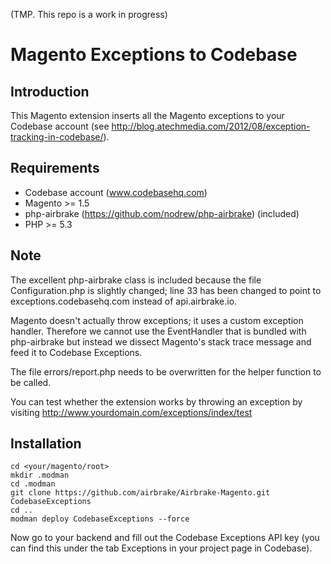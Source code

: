 (TMP. This repo is a work in progress)

# Magento Exceptions to Codebase

## Introduction

This Magento extension inserts all the Magento exceptions to your Codebase account (see http://blog.atechmedia.com/2012/08/exception-tracking-in-codebase/).

## Requirements

* Codebase account (www.codebasehq.com)
* Magento >= 1.5
* php-airbrake (https://github.com/nodrew/php-airbrake) (included)
* PHP >= 5.3

## Note

The excellent php-airbrake class is included because the file Configuration.php is slightly changed; line 33 has been changed to point to exceptions.codebasehq.com instead of api.airbrake.io.

Magento doesn't actually throw exceptions; it uses a custom exception handler. Therefore we cannot use the EventHandler that is bundled with php-airbrake but instead we dissect Magento's stack trace message and feed it to Codebase Exceptions.

The file errors/report.php needs to be overwritten for the helper function to be called.

You can test whether the extension works by throwing an exception by visiting http://www.yourdomain.com/exceptions/index/test

## Installation

    cd <your/magento/root>
    mkdir .modman
    cd .modman
    git clone https://github.com/airbrake/Airbrake-Magento.git CodebaseExceptions
    cd ..
    modman deploy CodebaseExceptions --force

Now go to your backend and fill out the Codebase Exceptions API key (you can find this under the tab Exceptions in your project page in Codebase).
